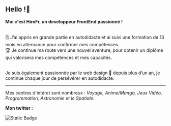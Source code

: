 ## Hello !👋

**Moi c'est HiroFr, un developpeur FrontEnd passionné !**
<br /><br />

🗒️ J’ai appris en grande partie en autodidacte et ai suivi une formation de 13 mois en alternance pour confirmer mes compétences.<br />
🏆 Je continue ma route vers une nouvel aventure, pour obtenir un diplôme qui valorisera mes compétences et mes capacités.
<br /><br />

Je suis également passionnée par le web design 🎨 depuis plus d’un an, je continue chaque jour de persévérer en autodidacte.

---

Mes centres d'intéret sont nombreux : *Voyage, Anime/Manga, Jeux Vidéo, Programmation, Astronomie et le Spatiale*.

**Mon twitter :**

![Static Badge](https://img.shields.io/badge/@Hir0Fr-000000?style=for-the-badge&logo=x&logoColor=white)
